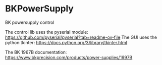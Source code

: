 # BKPowerSupply
BK powersupply control

The control lib uses the pyserial module: https://github.com/pyserial/pyserial?tab=readme-ov-file
The GUI uses the python tkinter: https://docs.python.org/3/library/tkinter.html

The BK 1967B documentation: https://www.bkprecision.com/products/power-supplies/1697B
